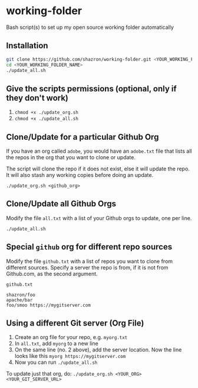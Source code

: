 # working-folder

Bash script(s) to set up my open source working folder automatically

## Installation

```bash
git clone https://github.com/shazron/working-folder.git <YOUR_WORKING_FOLDER_NAME>
cd <YOUR_WORKING_FOLDER_NAME>
./update_all.sh
```

## Give the scripts permissions (optional, only if they don't work)

1. `chmod +x ./update_org.sh`
2. `chmod +x ./update_all.sh`

## Clone/Update for a particular Github Org

If you have an org called `adobe`, you would have an `adobe.txt` file that lists all the repos in the org that you want to clone or update.

The script will clone the repo if it does not exist, else it will update the repo. It will also stash any working copies before doing an update.


`./update_org.sh <github_org>`

## Clone/Update all Github Orgs

Modify the file `all.txt` with a list of your Github orgs to update, one per line.

`./update_all.sh`

## Special `github` org for different repo sources

Modify the file `github.txt` with a list of repos you want to clone from different sources. Specify a server the repo is from, if it is not from Github.com, as the second argument.

`github.txt`
```
shazron/foo
apache/bar
foo/smoo https://mygitserver.com
```

## Using a different Git server (Org File)

1. Create an org file for your repo, e.g. `myorg.txt`
2. In `all.txt`, add `myorg` to a new line
3. On the same line (no. 2 above), add the server location. Now the line looks like this `myorg https://mygitserver.com`
4. Now you can run `./update_all.sh`

To update just that org, do:
`./update_org.sh <YOUR_ORG> <YOUR_GIT_SERVER_URL>` 
